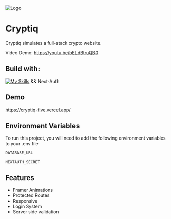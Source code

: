 ![Logo](https://cryptiq-five.vercel.app/icon.png?0f911b4611f70669)

# Cryptiq

Cryptiq simulates a full-stack crypto website.

Video Demo: https://youtu.be/bELdBtruQB0

## Build with:

[![My Skills](https://skillicons.dev/icons?i=ts,nextjs,react,tailwind,prisma,mongodb)](https://skillicons.dev) && Next-Auth

## Demo

https://cryptiq-five.vercel.app/

## Environment Variables

To run this project, you will need to add the following environment variables to your .env file

`DATABASE_URL`

`NEXTAUTH_SECRET`

## Features

- Framer Animations
- Protected Routes
- Responsive
- Login System
- Server side validation
